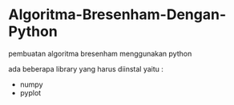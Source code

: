 # Algoritma-Bresenham-Dengan-Python
pembuatan algoritma bresenham menggunakan python

ada beberapa library yang harus diinstal yaitu :
- numpy
- pyplot
